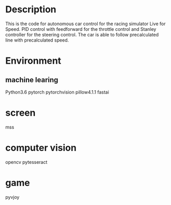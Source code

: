 # Description
This is the code for autonomous car control for the racing simulator Live for Speed. PID control with feedforward for the throttle control and Stanley controller for the steering control. The car is able to follow precalculated line with precalculated speed.
# Environment
## machine learing
Python3.6
pytorch
pytorchvision
pillow4.1.1
fastai
# screen
mss
# computer vision
opencv
pytesseract
# game
pyvjoy
